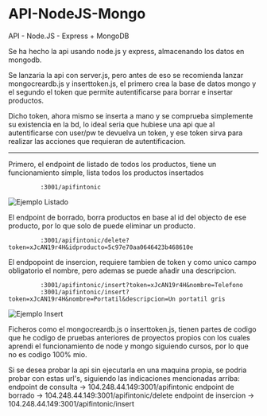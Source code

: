 # API-NodeJS-Mongo
API - Node.JS - Express + MongoDB

Se ha hecho la api usando node.js y express, almacenando los datos en mongodb.

Se lanzaria la api con server.js, pero antes de eso se recomienda lanzar mongocreardb.js y inserttoken.js, el primero crea la base de datos mongo y el segundo el token que permite autentificarse para borrar e insertar productos.

Dicho token, ahora mismo se inserta a mano y se comprueba simplemente su existencia en la bd, lo ideal seria que hubiese una api que al autentificarse con user/pw te devuelva un token, y ese token sirva para realizar las acciones que requieran de autentificacion.
___
Primero, el endpoint de listado de todos los productos, tiene un funcionamiento simple, lista todos los productos insertados

             :3001/apifintonic

![Ejemplo Listado](https://i.imgur.com/5u7AtmV.png)

El endpoint de borrado, borra productos en base al id del objecto de ese producto, por lo que solo de puede eliminar un producto.

             :3001/apifintonic/delete?token=xJcAN19r4H&idproducto=5c97e70aa0646423b468610e

El endpopoint de insercion, requiere tambien de token y como unico campo obligatorio el nombre, pero ademas se puede añadir una descripcion.

             :3001/apifintonic/insert?token=xJcAN19r4H&nombre=Telefono
             :3001/apifintonic/insert?token=xJcAN19r4H&nombre=Portatil&descripcion=Un portatil gris 
             
![Ejemplo Insert](https://i.imgur.com/arT79kl.png)

Ficheros como el mongocreardb.js o inserttoken.js, tienen partes de codigo que he codigo de pruebas anteriores de proyectos propios con los cuales aprendi el funcionamiento de node y mongo siguiendo cursos, por lo que no es codigo 100% mio.

Si se desea probar la api sin ejecutarla en una maquina propia, se podria probar con estas url's, siguiendo las indicaciones mencionadas arriba:
             endpoint de consulta  -> 104.248.44.149:3001/apifintonic
             endpoint de borrado   -> 104.248.44.149:3001/apifintonic/delete
             endpoint de insercion -> 104.248.44.149:3001/apifintonic/insert
  
 
